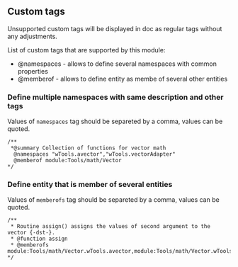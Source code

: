 ## Custom tags

Unsupported custom tags will be displayed in doc as regular tags without any adjustments.

List of custom tags that are supported by this module:

* @namespaces - allows to define several namespaces with common properties
* @memberof - allows to define entity as membe of several other entities

### Define multiple namespaces with same description and other tags

Values of `namespaces` tag should be separeted by a comma, values can be quoted.

```
/**
 *@summary Collection of functions for vector math
  @namespaces "wTools.avector","wTools.vectorAdapter"
  @memberof module:Tools/math/Vector
*/
```

### Define entity that is member of several entities

Values of `memberofs` tag should be separeted by a comma, values can be quoted.

```
/**
 * Routine assign() assigns the values of second argument to the vector {-dst-}.
 * @function assign
 * @memberofs module:Tools/math/Vector.wTools.avector,module:Tools/math/Vector.wTools.vectorAdapter
*/
```
